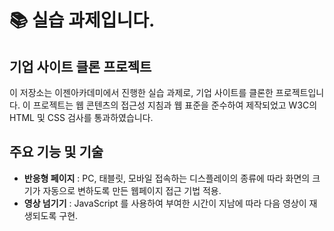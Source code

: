 # 📚 실습 과제입니다.


## 기업 사이트 클론 프로젝트
이 저장소는 이젠아카데미에서 진행한 실습 과제로, 기업 사이트를 클론한 프로젝트입니다. 
이 프로젝트는 웹 콘텐츠의 접근성 지침과 웹 표준을 준수하여 제작되었고 W3C의 HTML 및 CSS 검사를 통과하였습니다.

## 주요 기능 및 기술
+ __반응형 페이지__ : PC, 태블릿, 모바일 접속하는 디스플레이의 종류에 따라 화면의 크기가 자동으로
변하도록 만든 웹페이지 접근 기법 적용.
+ __영상 넘기기__ : JavaScript 를 사용하여 부여한 시간이 지남에 따라 다음 영상이 재생되도록 구현.
